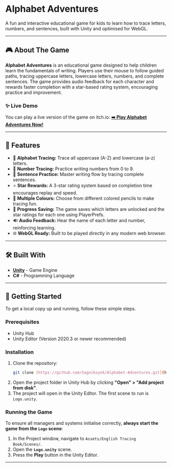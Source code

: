 # Alphabet Adventures

A fun and interactive educational game for kids to learn how to trace letters, numbers, and sentences, built with Unity and optimised for WebGL.


---

## 🎮 About The Game

**Alphabet Adventures** is an educational game designed to help children learn the fundamentals of writing. Players use their mouse to follow guided paths, tracing uppercase letters, lowercase letters, numbers, and complete sentences. The game provides audio feedback for each character and rewards faster completion with a star-based rating system, encouraging practice and improvement.

### ✨ Live Demo

You can play a live version of the game on itch.io:
**[➡️ Play Alphabet Adventures Now!](https://sagniksynk.itch.io/alphabet-adventures)** 

---

## 🚀 Features

* 🔡 **Alphabet Tracing:** Trace all uppercase (A-Z) and lowercase (a-z) letters.
* 🔢 **Number Tracing:** Practice writing numbers from 0 to 9.
* 📝 **Sentence Practice:** Master writing flow by tracing complete sentences.
* ⭐ **Star Rewards:** A 3-star rating system based on completion time encourages replay and speed.
* 🎨 **Multiple Colours:** Choose from different colored pencils to make tracing fun.
* 💾 **Progress Saving:** The game saves which letters are unlocked and the star ratings for each one using PlayerPrefs.
* 🔊 **Audio Feedback:** Hear the name of each letter and number, reinforcing learning.
* 🌐 **WebGL Ready:** Built to be played directly in any modern web browser.

---

## 🛠️ Built With

* **[Unity](https://unity.com/)** - Game Engine
* **C#** - Programming Language

---

## 🔧 Getting Started

To get a local copy up and running, follow these simple steps.

### Prerequisites

* Unity Hub
* Unity Editor (Version 2020.3 or newer recommended)

### Installation

1.  Clone the repository:
    ```sh
    git clone [https://github.com/Sagniksynk/Alphabet-Adventures.git](https://github.com/Sagniksynk/Alphabet-Adventures.git)
    ```
2.  Open the project folder in Unity Hub by clicking **"Open" > "Add project from disk"**.
3.  The project will open in the Unity Editor. The first scene to run is `Logo.unity`.

### Running the Game

To ensure all managers and systems initialise correctly, **always start the game from the `Logo` scene**:
1.  In the Project window, navigate to `Assets/English Tracing Book/Scenes/`.
2.  Open the **`Logo.unity`** scene.
3.  Press the **Play** button in the Unity Editor.

---


